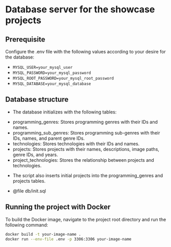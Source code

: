 # Database server for the showcase projects

## Prerequisite
Configure the .env file with the following values according to your desire for the database:
- `MYSQL_USER=your_mysql_user`
- `MYSQL_PASSWORD=your_mysql_password`
- `MYSQL_ROOT_PASSWORD=your_mysql_root_password`
- `MYSQL_DATABASE=your_mysql_database`

## Database structure
 * The database initializes with the following tables:
  
  - programming_genres: Stores programming genres with their IDs and names.
  - programming_sub_genres: Stores programming sub-genres with their IDs, names, and parent genre IDs.
  - technologies: Stores technologies with their IDs and names.
  - projects: Stores projects with their names, descriptions, image paths, genre IDs, and years.
  - project_technologies: Stores the relationship between projects and technologies.
  
 * The script also inserts initial projects into the programming_genres and projects tables.
   
 * @file db/init.sql

## Running the project with Docker

To build the Docker image, navigate to the project root directory and run the following command:

```bash
docker build -t your-image-name .
docker run --env-file .env -p 3306:3306 your-image-name
```


